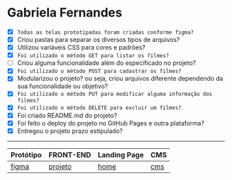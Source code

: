 # Gabriela Fernandes

- [x] ```Todas as telas prototipadas foram criadas conforme figma?```
- [x] Criou pastas para separar os diversos tipos de arquivos?
- [x] Utilizou variáveis CSS para cores e padrões?
- [x] ```Foi utilizado o método GET para listar os filmes?```
- [ ] Criou alguma funcionalidade além do especificado no projeto?
- [x] ```Foi utilizado o método POST para cadastrar os filmes?```
- [x] Modularizou o projeto? ou seja, criou arquivos diferente dependendo da sua funcionalidade ou objetivo?
- [x] ```Foi utilizado o método PUT para modificar alguma informação dos filmes?```
- [x] ```Foi utilizado o método DELETE para excluir um filmes?```
- [x] Foi criado README.md do projeto?
- [x] Foi feito o deploy do projeto no GitHub Pages e outra plataforma?
- [x] Entregou o projeto prazo estipulado?

<hr>

Protótipo | FRONT-END | Landing Page | CMS
----------|-----------|--------------|-----
[figma](https://www.figma.com/design/NaWa8mFYwjDYjS7yb9lGja/acme_filmes?node-id=0-1&t=zd4ksvOTILUgWbbG-0) | [projeto](https://github.com/gabfernandes8/acme_filmes) | [home](https://gabfernandes8.github.io/acme_filmes/frontend/viewer/src/assets/pages/home.html) | [cms](https://gabfernandes8.github.io/acme_filmes/frontend/viewer/src/assets/pages/cms_filme.html)
